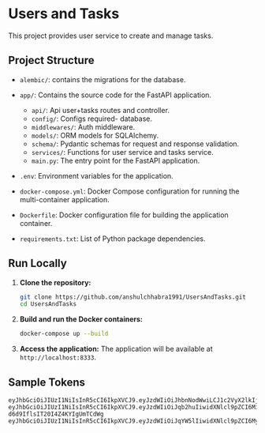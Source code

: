 # Users and Tasks

This project provides user service to create and manage tasks.

## Project Structure
- `alembic/`:  contains the migrations for the database.

- `app/`: Contains the source code for the FastAPI application.
  - `api/`: Api user+tasks routes and controller.
  - `config/`: Configs required- database.
  - `middlewares/`: Auth middleware.
  - `models/`: ORM models for SQLAlchemy.
  - `schema/`: Pydantic schemas for request and response validation.
  - `services/`: Functions for user service and tasks service.
  - `main.py`: The entry point for the FastAPI application.

- `.env`: Environment variables for the application.

- `docker-compose.yml`: Docker Compose configuration for running the multi-container application.

- `Dockerfile`: Docker configuration file for building the application container.

- `requirements.txt`: List of Python package dependencies.


## Run Locally

1. **Clone the repository:**
    ```bash
    git clone https://github.com/anshulchhabra1991/UsersAndTasks.git
    cd UsersAndTasks
    ```

2. **Build and run the Docker containers:**
    ```bash
    docker-compose up --build
    ```

3. **Access the application:**
    The application will be available at `http://localhost:8333`.


## Sample Tokens
```
eyJhbGciOiJIUzI1NiIsInR5cCI6IkpXVCJ9.eyJzdWIiOiJhbnNodWwiLCJ1c2VyX2lkIjoxLCJlbWFpbCI6ImFuc2h1bEBnbWFpbC5jb20iLCJleHAiOjE3MzQ5MTI0Mzl9.4MZqHtv0pN5RiTIauXnoyd1YI7PKhczmlv4VMQC56LE
eyJhbGciOiJIUzI1NiIsInR5cCI6IkpXVCJ9.eyJzdWIiOiJqb2huIiwidXNlcl9pZCI6MiwiZW1haWwiOiJqb2huLmRvZUBleGFtcGxlLmNvbSIsImV4cCI6MTczNDkxMjQzOX0.gZsC5qTXV5w3_5n-d6d9IflsIT20I4Z4KYIgUmTCdWg
eyJhbGciOiJIUzI1NiIsInR5cCI6IkpXVCJ9.eyJzdWIiOiJqYW5lIiwidXNlcl9pZCI6MywiZW1haWwiOiJqYW5lLmRvZUBleGFtcGxlLmNvbSIsImV4cCI6MTczNDkxMjQzOX0.hE4VLIggYo5dgsNmxRZO0JWGbaBfvDGjZyoO7DMyfuo
```
